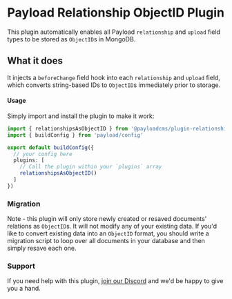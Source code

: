 # Payload Relationship ObjectID Plugin

This plugin automatically enables all Payload `relationship` and `upload` field types to be stored as `ObjectID`s in MongoDB.

## What it does

It injects a `beforeChange` field hook into each `relationship` and `upload` field, which converts string-based IDs to `ObjectID`s immediately prior to storage.

#### Usage

Simply import and install the plugin to make it work:

```ts
import { relationshipsAsObjectID } from '@payloadcms/plugin-relationship-object-ids'
import { buildConfig } from 'payload/config'

export default buildConfig({
  // your config here
  plugins: [
    // Call the plugin within your `plugins` array
    relationshipsAsObjectID()
  ]
})
```

### Migration

Note - this plugin will only store newly created or resaved documents' relations as `ObjectID`s. It will not modify any of your existing data. If you'd like to convert existing data into an `ObjectID` format, you should write a migration script to loop over all documents in your database and then simply resave each one. 

### Support

If you need help with this plugin, [join our Discord](https://t.co/30APlsQUPB) and we'd be happy to give you a hand.

